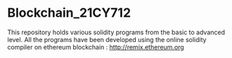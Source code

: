 # Blockchain_21CY712
This repository holds various solidity programs from the basic to advanced level.
All the programs have been developed using the online solidity compiler on ethereum blockchain : http://remix.ethereum.org
